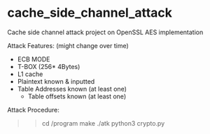 # cache_side_channel_attack
Cache side channel attack project on OpenSSL AES implementation


Attack Features: (might change over time)
- ECB MODE
- T-BOX (256* 4Bytes)
- L1 cache
- Plaintext known & inputted
- Table Addresses known (at least one)
  - Table offsets known (at least one)
  
  
 
Attack Procedure:
 >> cd /program
 >> make
 >>./atk
 >>python3 crypto.py
